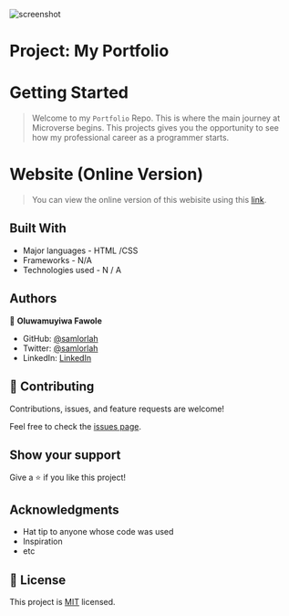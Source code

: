 ![screenshot](https://user-images.githubusercontent.com/48407831/178073604-fdb2e129-cf45-4076-871b-39912f651428.PNG)

# Project: My Portfolio

# Getting Started

> Welcome to my `Portfolio` Repo. This is where the main journey at Microverse begins. This projects gives you the opportunity to see how my professional career as a programmer starts.

# Website (Online Version)
>You can view the online version of this webisite using this [link](https://samlorlah.github.io/portfolio/).
## Built With

- Major languages - HTML /CSS
- Frameworks - N/A
- Technologies used - N / A

## Authors

👤 **Oluwamuyiwa Fawole**

- GitHub: [@samlorlah](https://github.com/samlorlah)
- Twitter: [@samlorlah](https://twitter.com/samlorlah)
- LinkedIn: [LinkedIn](https://www.linkedin.com/in/muyiwa-fawole/)

## 🤝 Contributing

Contributions, issues, and feature requests are welcome!

Feel free to check the [issues page](../../issues/).

## Show your support

Give a ⭐️ if you like this project!

## Acknowledgments

- Hat tip to anyone whose code was used
- Inspiration
- etc

## 📝 License

This project is [MIT](./MIT.md) licensed.
